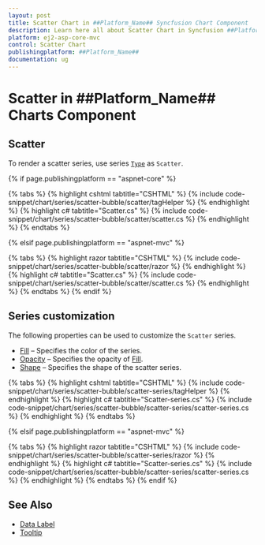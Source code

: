 ```yaml
---
layout: post
title: Scatter Chart in ##Platform_Name## Syncfusion Chart Component
description: Learn here all about Scatter Chart in Syncfusion ##Platform_Name## Chart component of Syncfusion Essential JS 2 and more.
platform: ej2-asp-core-mvc
control: Scatter Chart
publishingplatform: ##Platform_Name##
documentation: ug
---
```



# Scatter in ##Platform_Name## Charts Component

## Scatter

To render a scatter series, use series [`Type`](https://help.syncfusion.com/cr/aspnetmvc-js2/Syncfusion.EJ2.Charts.ChartSeries.html#Syncfusion_EJ2_Charts_ChartSeries_Type) as `Scatter`.

{% if page.publishingplatform == "aspnet-core" %}

{% tabs %}
{% highlight cshtml tabtitle="CSHTML" %}
{% include code-snippet/chart/series/scatter-bubble/scatter/tagHelper %}
{% endhighlight %}
{% highlight c# tabtitle="Scatter.cs" %}
{% include code-snippet/chart/series/scatter-bubble/scatter/scatter.cs %}
{% endhighlight %}
{% endtabs %}

{% elsif page.publishingplatform == "aspnet-mvc" %}

{% tabs %}
{% highlight razor tabtitle="CSHTML" %}
{% include code-snippet/chart/series/scatter-bubble/scatter/razor %}
{% endhighlight %}
{% highlight c# tabtitle="Scatter.cs" %}
{% include code-snippet/chart/series/scatter-bubble/scatter/scatter.cs %}
{% endhighlight %}
{% endtabs %}
{% endif %}



## Series customization

The following properties can be used to customize the `Scatter` series.

* [Fill](https://help.syncfusion.com/cr/aspnetmvc-js2/Syncfusion.EJ2.Charts.ChartSeries.html#Syncfusion_EJ2_Charts_ChartSeries_Fill) – Specifies the color of the series.
* [Opacity](https://help.syncfusion.com/cr/aspnetmvc-js2/Syncfusion.EJ2.Charts.ChartSeries.html#Syncfusion_EJ2_Charts_ChartSeries_Opacity) – Specifies the opacity of [Fill](https://help.syncfusion.com/cr/aspnetmvc-js2/Syncfusion.EJ2.Charts.ChartSeries.html#Syncfusion_EJ2_Charts_ChartSeries_Fill).
* [Shape](https://help.syncfusion.com/cr/aspnetmvc-js2/Syncfusion.EJ2.Charts.ChartShape.html) – Specifies the shape of the scatter series.

{% tabs %}
{% highlight cshtml tabtitle="CSHTML" %}
{% include code-snippet/chart/series/scatter-bubble/scatter-series/tagHelper %}
{% endhighlight %}
{% highlight c# tabtitle="Scatter-series.cs" %}
{% include code-snippet/chart/series/scatter-bubble/scatter-series/scatter-series.cs %}
{% endhighlight %}
{% endtabs %}

{% elsif page.publishingplatform == "aspnet-mvc" %}

{% tabs %}
{% highlight razor tabtitle="CSHTML" %}
{% include code-snippet/chart/series/scatter-bubble/scatter-series/razor %}
{% endhighlight %}
{% highlight c# tabtitle="Scatter-series.cs" %}
{% include code-snippet/chart/series/scatter-bubble/scatter-series/scatter-series.cs %}
{% endhighlight %}
{% endtabs %}
{% endif %}



## See Also

* [Data Label](https://help.syncfusion.com/cr/aspnetmvc-js2/Syncfusion.EJ2.Charts.ChartDataLabelSettings.html)
* [Tooltip](https://help.syncfusion.com/cr/aspnetmvc-js2/Syncfusion.EJ2.Charts.ChartTooltipSettings.html)